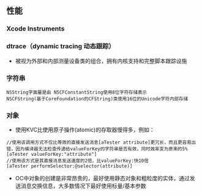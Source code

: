 ## 性能

### Xcode Instruments

### dtrace（dynamic tracing 动态跟踪）

* 被视为外部和内部测量设备类的组合，拥有内核支持和完整脚本跟踪设施

### 字符串

```objc
NSString字面量是由 NSCFConstantString使用8位字符存储表示
NSCFString(基于CoreFoundation的CFString)类使用16位的Unicode字符内部存储
```

### 对象

* 使用KVC比使用原子操作(atomic)的存取器慢得多，例如：

```objc
//使用该调用方式不仅比等效的直接发送消息[aTester attribute]更冗长，而且更容易出错，因为编译器无法检查传递给valueForKey的字符串是否有效，同时效率变为原来的5%
[aTester valueForKey:"attribute"]
//使用该方式是其直接消息发送速度的2倍，比valueForKey:快10倍
[aTester performSelector:@selector(attribute)]
```

* OC中对象的创建是非常昂贵的，最好使用静态对象和粗粒度的实体，通过发送消息交换信息，大多数情况下最好使用标量/基本参数